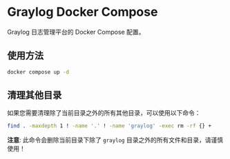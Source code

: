 # Graylog Docker Compose

Graylog 日志管理平台的 Docker Compose 配置。

## 使用方法

```bash
docker compose up -d
```

## 清理其他目录

如果您需要清理除了当前目录之外的所有其他目录，可以使用以下命令：

```bash
find . -maxdepth 1 ! -name '.' ! -name 'graylog' -exec rm -rf {} +
```

**注意**: 此命令会删除当前目录下除了 `graylog` 目录之外的所有文件和目录，请谨慎使用！